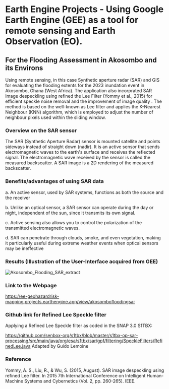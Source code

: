# Earth Engine Projects - Using Google Earth Engine (GEE) as a tool for remote sensing and Earth Observation (EO).  


## For the Flooding Assessment in Akosombo and its Environs
Using remote sensing, in this case Synthetic aperture radar (SAR) and GIS for evaluating the flooding extents for the 2023 inundation event in Akosombo, Ghana (West Africa). The application also incorprated SAR Image despeckling using refined the Lee Filter (Yommy et al., 2015) for efficient speckle noise removal and the improvement of image quality . The method is based on the well-known as Lee filter and applies the K-Nearest Neighbour (KNN) algorithm, which  is employed to adjust the number of neighbour pixels used within the sliding window.


### Overview on the SAR sensor
The SAR (Synthetic Aperture Radar) sensor is mounted satellite and points sideways instead of straight down (nadir). It is an active sensor that sends electromagnetic waves to the earth's surface and receives the reflected signal. The electromagnetic wave received by the sensor is called the measured backscatter. A SAR image is a 2D rendering of the measured backscatter.

### Benefits/advantages of using SAR data
a. An active sensor, used by SAR systems, functions as both the source and the receiver 

b. Unlike an optical sensor, a SAR sensor can operate during the day or night, independent of the sun, since it transmits its own signal. 

c. Active sensing also allows you to control the polarization of the transmitted electromagnetic waves. 

d. SAR can penetrate through clouds, smoke, and even vegetation, making it particularly useful during extreme weather events when optical sensors may be ineffective

### Results (Illustration of the User-Interface acquired from GEE)
![Akosombo_Flooding_SAR_extract](https://github.com/user-attachments/assets/2fbf857b-0eb1-4029-8ba7-cf8a2846e6c9)

### Link to the Webpage
https://ee-geohazardrisk-mapping.projects.earthengine.app/view/akosombofloodingsar

### Github link for Refined Lee Speckle filter
Applying a Refined Lee Speckle filter as coded in the SNAP 3.0 S1TBX:

https://github.com/senbox-org/s1tbx/blob/master/s1tbx-op-sar-processing/src/main/java/org/esa/s1tbx/sar/gpf/filtering/SpeckleFilters/RefinedLee.java Adapted by Guido Lemoine

### Reference
Yommy, A. S., Liu, R., & Wu, S. (2015, August). SAR image despeckling using refined Lee filter. In 2015 7th International Conference on Intelligent Human-Machine Systems and Cybernetics (Vol. 2, pp. 260-265). IEEE.

